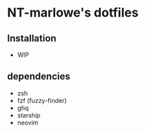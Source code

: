 # NT-marlowe's dotfiles

## Installation
- WIP

## dependencies
- zsh
- fzf (fuzzy-finder)
- ghq
- starship
- neovim
